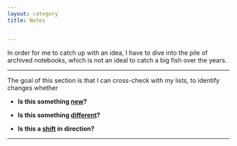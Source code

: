 ```yaml
---
layout: category
title: Notes


---
```

<p class="message">
  <span class="padded-dropcap">I</span>n order for me to catch up with an idea, I have to dive into the pile of archived notebooks, which is not an ideal to catch a big fish over the years.
</p>

---

The goal of this section is that I can cross-check with my lists, to identify changes whether

  - **Is this something <ins>new</ins>?**
  
  - **Is this something <ins>different</ins>?**
  
  - **Is this a <ins>shift</ins> in direction?**

---



